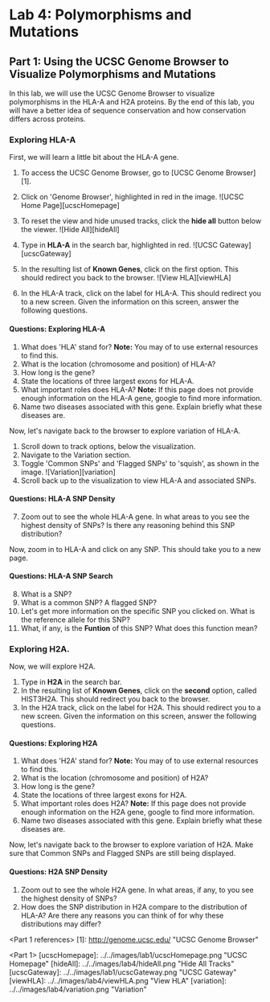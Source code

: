 # Lab 4: Polymorphisms and Mutations

## Part 1: Using the UCSC Genome Browser to Visualize Polymorphisms and Mutations

In this lab, we will use the UCSC Genome Browser to visualize polymorphisms in the HLA-A
and H2A proteins. By the end of this lab, you will have a better idea of sequence conservation
and how conservation differs across proteins.

### Exploring HLA-A

First, we will learn a little bit about the HLA-A gene.


1. To access the UCSC Genome Browser, go to [UCSC Genome Browser][1].

2. Click on 'Genome Browser', highlighted in red in the image.
![UCSC Home Page][ucscHomepage]
3. To reset the view and hide unused tracks, click the **hide all** button below the viewer.
![Hide All][hideAll]
4. Type in **HLA-A** in the search bar, highlighted in red.
![UCSC Gateway][ucscGateway]
5. In the resulting list of **Known Genes**, click on the first option. This should
redirect you back to the browser.
![View HLA][viewHLA]
6. In the HLA-A track, click on the label for HLA-A. This should redirect you to a new screen. Given the information
on this screen, answer the following questions.

#### Questions: Exploring HLA-A
1. What does 'HLA' stand for? **Note:** You may of to use external resources to find this.
2. What is the location (chromosome and position) of HLA-A?
3. How long is the gene?
4. State the locations of three largest exons for HLA-A.
5. What important roles does HLA-A? **Note:** If this page does not provide enough information
on the HLA-A gene, google to find more information.
6. Name two diseases associated with this gene. Explain briefly what these diseases are.

Now, let's navigate back to the browser to explore variation of HLA-A.

1. Scroll down to track options, below the visualization.
2. Navigate to the Variation section.
3. Toggle 'Common SNPs' and 'Flagged SNPs' to 'squish', as shown in the image.
![Variation][variation]
4. Scroll back up to the visualization to view HLA-A and associated SNPs.

#### Questions: HLA-A SNP Density
7. Zoom out to see the whole HLA-A gene. In what areas to you see the highest density of SNPs?
Is there any reasoning behind this SNP distribution?

Now, zoom in to HLA-A and click on any SNP. This should take you to a new page.

#### Questions: HLA-A SNP Search
8. What is a SNP?
9. What is a common SNP? A flagged SNP?
10. Let's get more information on the specific SNP you clicked on. What is the reference allele for this SNP?
11. What, if any, is the **Funtion** of this SNP? What does this function mean?

### Exploring H2A.
Now, we will explore H2A.

1. Type in **H2A** in the search bar.
5. In the resulting list of **Known Genes**, click on the **second** option, called HIST3H2A. This should
redirect you back to the browser.
6. In the H2A track, click on the label for H2A. This should redirect you to a new screen. Given the information
on this screen, answer the following questions.

#### Questions: Exploring H2A
1. What does 'H2A' stand for? **Note:** You may of to use external resources to find this.
2. What is the location (chromosome and position) of H2A?
3. How long is the gene?
4. State the locations of three largest exons for H2A.
5. What important roles does H2A? **Note:** If this page does not provide enough information
on the H2A gene, google to find more information.
6. Name two diseases associated with this gene. Explain briefly what these diseases are.

Now, let's navigate back to the browser to explore variation of H2A. Make sure that Common SNPs and Flagged SNPs are still being displayed.

#### Questions: H2A SNP Density
1. Zoom out to see the whole H2A gene. In what areas, if any, to you see the highest density of SNPs?
2. How does the SNP distribution in H2A compare to the distribution of HLA-A? Are there any reasons you can think of for why these distributions may differ?


<Part 1 references>
[1]: http://genome.ucsc.edu/ "UCSC Genome Browser"

<Images>

<Part 1>
[ucscHomepage]: ../../images/lab1/ucscHomepage.png "UCSC Homepage"
[hideAll]: ../../images/lab4/hideAll.png "Hide All Tracks"
[ucscGateway]: ../../images/lab1/ucscGateway.png "UCSC Gateway"
[viewHLA]: ../../images/lab4/viewHLA.png "View HLA"
[variation]: ../../images/lab4/variation.png "Variation"
